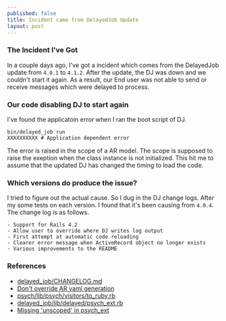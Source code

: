 ```yaml
---
published: false
title: Incident came from DelayedJob Update
layout: post
---
```


### The Incident I've Got
In a couple days ago, I've got a incident which comes from the DelayedJob update from `4.0.1` to `4.1.2`. After the update, the DJ was down and we couldn't start it again. As a result, our End user was not able to send or receive messages which were delayed to process. 

### Our code disabling DJ to start again
I've found the applicatoin error when I ran the boot script of DJ.

```
bin/delayed_job run
XXXXXXXXXX # Application dependent error 
```

The error is raised in the scope of a AR model. The scope is supposed to raise the exeption when the class instance is not initialized. This hit me to assume that the updated DJ has changed the timing to load the code.

### Which versions do produce the issue?
I tried to figure out the actual cause. So I dug in the DJ change logs. After my some tests on each version. I found that it's been causing from `4.0.4`. The change log is as follows.

```
- Support for Rails 4.2
- Allow user to override where DJ writes log output
- First attempt at automatic code reloading
- Clearer error message when ActiveRecord object no longer exists
- Various improvements to the README
```

### References
- [delayed_job/CHANGELOG.md](https://github.com/collectiveidea/delayed_job/blob/master/CHANGELOG.md)
- [Don't override AR yaml generation](https://github.com/collectiveidea/delayed_job/commit/a47e0d7b55a30fb5853f20b139caddd39535727f)
- [psych/lib/psych/visitors/to_ruby.rb](https://github.com/tenderlove/psych/blob/master/lib/psych/visitors/to_ruby.rb#L208)
- [delayed_job/lib/delayed/psych_ext.rb](https://github.com/collectiveidea/delayed_job/blob/master/lib/delayed/psych_ext.rb#L40)
- [Missing 'unscoped' in psych_ext ](https://github.com/collectiveidea/delayed_job/pull/737)

